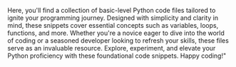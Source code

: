  Here, you'll find a collection of basic-level Python code files tailored to ignite your programming journey. Designed with simplicity and clarity in mind, these snippets cover essential concepts such as variables, loops, functions, and more. Whether you're a novice eager to dive into the world of coding or a seasoned developer looking to refresh your skills, these files serve as an invaluable resource. Explore, experiment, and elevate your Python proficiency with these foundational code snippets. Happy coding!"
